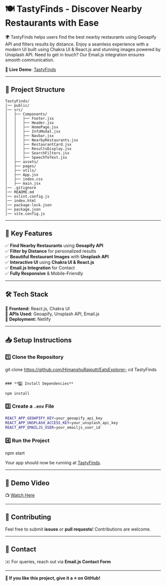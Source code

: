 # 🍽️ TastyFinds - Discover Nearby Restaurants with Ease

🌍 TastyFinds helps users find the best nearby restaurants using Geoapify API and filters results by distance. Enjoy a seamless experience with a modern UI built using Chakra UI & React.js and stunning images powered by Unsplash API. Need to get in touch? Our Email.js integration ensures smooth communication.

🔗 **Live Demo**: [TastyFinds](https://glittery-griffin-14ecbb.netlify.app/)

---

## 📁 Project Structure
```
TastyFinds/
│── public/
│── src/
│   ├── Components/
│   │   ├── Footer.jsx
│   │   ├── Header.jsx
│   │   ├── HomePage.jsx
│   │   ├── InfoModal.jsx
│   │   ├── Navbar.jsx
│   │   ├── NearbyRestaurants.jsx
│   │   ├── RestaurantCard.jsx
│   │   ├── ResultsDisplay.jsx
│   │   ├── SearchFilters.jsx
│   │   ├── SpeechToText.jsx
│   ├── assets/
│   ├── pages/
│   ├── utils/
│   ├── App.jsx
│   ├── index.css
│   ├── main.jsx
│── .gitignore
│── README.md
│── eslint.config.js
│── index.html
│── package-lock.json
│── package.json
│── vite.config.js
```

---

## 🚀 **Key Features**
✅ **Find Nearby Restaurants** using **Geoapify API**  
✅ **Filter by Distance** for personalized results  
✅ **Beautiful Restaurant Images** with **Unsplash API**  
✅ **Interactive UI** using **Chakra UI & React.js**  
✅ **Email.js Integration** for Contact  
✅ **Fully Responsive** & Mobile-Friendly  

---

## 🛠 **Tech Stack**
🔹 **Frontend:** React.js, Chakra UI  
🔹 **APIs Used:** Geoapify, Unsplash API, Email.js  
🔹 **Deployment:** Netlify  

---

## 📥 **Setup Instructions**
### **1️⃣ Clone the Repository**

git clone https://github.com/HimanshuRajputt/EatsExplorer-
cd TastyFinds
```

### **2️⃣ Install Dependencies**

npm install
```

### **3️⃣ Create a `.env` File**
```sh
REACT_APP_GEOAPIFY_KEY=your_geoapify_api_key
REACT_APP_UNSPLASH_ACCESS_KEY=your_unsplash_api_key
REACT_APP_EMAILJS_USER=your_emailjs_user_id
```

### **4️⃣ Run the Project**

npm start

Your app should now be running at [TastyFinds](https://glittery-griffin-14ecbb.netlify.app/).

---

## 🎥 **Demo Video**
📺 [Watch Here](https://drive.google.com/file/d/1Fo0RrmhCvx07UrIgWuObvnTpegizC8F_/view?usp=sharing)

---

## 🎯 **Contributing**
Feel free to submit **issues** or **pull requests**! Contributions are welcome.  

---

## 📧 **Contact**
✉️ For queries, reach out via **Email.js Contact Form**  

---

**🌟 If you like this project, give it a ⭐ on GitHub!**

